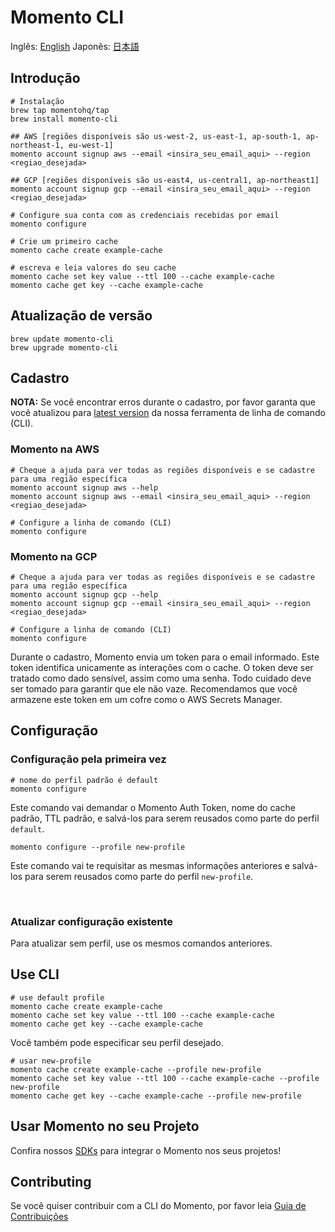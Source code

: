 # Momento CLI

Inglês: [English](README.md)
Japonês: [日本語](README.ja.md)

## Introdução
```
# Instalação
brew tap momentohq/tap
brew install momento-cli

## AWS [regiões disponíveis são us-west-2, us-east-1, ap-south-1, ap-northeast-1, eu-west-1]
momento account signup aws --email <insira_seu_email_aqui> --region <regiao_desejada>

## GCP [regiões disponíveis são us-east4, us-central1, ap-northeast1]
momento account signup gcp --email <insira_seu_email_aqui> --region <regiao_desejada>

# Configure sua conta com as credenciais recebidas por email
momento configure

# Crie um primeiro cache
momento cache create example-cache

# escreva e leia valores do seu cache
momento cache set key value --ttl 100 --cache example-cache
momento cache get key --cache example-cache

```

## Atualização de versão
```
brew update momento-cli
brew upgrade momento-cli
```

## Cadastro


**NOTA:** Se você encontrar erros durante o cadastro, por favor garanta que você atualizou para [latest version](https://github.com/momentohq/momento-cli/releases/latest) da nossa ferramenta de linha de comando (CLI).

### Momento na AWS

```
# Cheque a ajuda para ver todas as regiões disponíveis e se cadastre para uma região específica
momento account signup aws --help
momento account signup aws --email <insira_seu_email_aqui> --region <regiao_desejada>

# Configure a linha de comando (CLI)
momento configure

```

### Momento na GCP

```
# Cheque a ajuda para ver todas as regiões disponíveis e se cadastre para uma região específica
momento account signup gcp --help
momento account signup gcp --email <insira_seu_email_aqui> --region <regiao_desejada>

# Configure a linha de comando (CLI)
momento configure

```

Durante o cadastro, Momento envia um token para o email informado. Este token identifica unicamente as interações com o cache. O token deve ser tratado como dado sensível, assim como uma senha. Todo cuidado deve ser tomado para garantir que ele não vaze. Recomendamos que você armazene este token em um cofre como o AWS Secrets Manager.

## Configuração

### Configuração pela primeira vez

```
# nome do perfil padrão é default
momento configure
```

Este comando vai demandar o Momento Auth Token, nome do cache padrão, TTL padrão, e salvá-los para serem reusados como parte do perfil `default`.

```
momento configure --profile new-profile
```

Este comando vai te requisitar as mesmas informações anteriores e salvá-los para serem reusados como parte do perfil `new-profile`.

<br>

### Atualizar configuração existente

Para atualizar sem perfil, use os mesmos comandos anteriores.

## Use CLI

```
# use default profile
momento cache create example-cache
momento cache set key value --ttl 100 --cache example-cache
momento cache get key --cache example-cache
```

Você também pode especificar seu perfil desejado.

```
# usar new-profile
momento cache create example-cache --profile new-profile
momento cache set key value --ttl 100 --cache example-cache --profile new-profile
momento cache get key --cache example-cache --profile new-profile
```

## Usar Momento no seu Projeto

Confira nossos [SDKs](https://github.com/momentohq/client-sdk-examples) para integrar o Momento nos seus projetos!

## Contributing

Se você quiser contribuir com a CLI do Momento, por favor leia [Guia de Contribuições](./CONTRIBUTING.pt.md)

